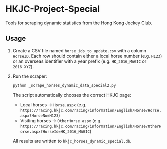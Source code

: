 # HKJC-Project-Special

Tools for scraping dynamic statistics from the Hong Kong Jockey Club.

## Usage

1. Create a CSV file named `horse_ids_to_update.csv` with a column `HorseID`.
   Each row should contain either a local horse number (e.g. `H123`) or an
   overseas identifier with a year prefix (e.g. `HK_2016_MAGIC` or `2016_XYZ`).
2. Run the scraper:

   ```bash
   python _scrape_horses_dynamic_data_special2.py
   ```

   The script automatically chooses the correct HKJC page:

   - Local horses → `Horse.aspx` (e.g. `https://racing.hkjc.com/racing/information/English/Horse/Horse.aspx?HorseNo=H123`)
   - Visiting horses → `OtherHorse.aspx` (e.g. `https://racing.hkjc.com/racing/information/English/Horse/OtherHorse.aspx?HorseId=HK_2016_MAGIC`)

   All results are written to `hkjc_horses_dynamic_special.db`.
